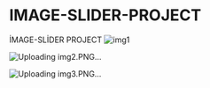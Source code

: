 # IMAGE-SLIDER-PROJECT
İMAGE-SLİDER PROJECT
![img1](https://user-images.githubusercontent.com/96665012/147761252-156d442e-689d-440d-ac1e-b78ffcf8b1c7.PNG)

![Uploading img2.PNG…]()

![Uploading img3.PNG…]()
